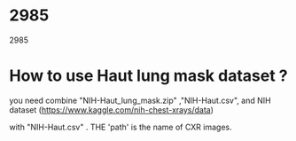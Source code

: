 # 2985
2985

# How to use Haut lung mask dataset ?
you need combine "NIH-Haut_lung_mask.zip" ,"NIH-Haut.csv", and NIH dataset (https://www.kaggle.com/nih-chest-xrays/data)

with "NIH-Haut.csv" . THE 'path' is the name of CXR images.   
